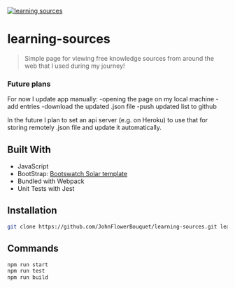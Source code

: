 <a align="center" href="https://johnflowerbouquet.github.io/learning-sources/dist/index.html"><img src="https://raw.githubusercontent.com/JohnFlowerBouquet/JohnFlowerBouquet.github.io/master/media/projects/project1.jpg" title="learning-sources" alt="learning sources"></a>

# learning-sources

> Simple page for viewing free knowledge sources from around the web that I used during my journey!

### Future plans

For now I update app manually:
-opening the page on my local machine
-add entries
-download the updated .json file
-push updated list to github

In the future I plan to set an api server (e.g. on Heroku) to use that for storing remotely .json file and update it automatically.

## Built With

- JavaScript
- BootStrap: <a href="https://bootswatch.com/solar/?optionsRadios=option1">Bootswatch Solar template</a>
- Bundled with Webpack
- Unit Tests with Jest

## Installation

```bash
git clone https://github.com/JohnFlowerBouquet/learning-sources.git learning-sources && cd learning-sources && npm i
```

## Commands

```bash
npm run start
npm run test
npm run build
```
